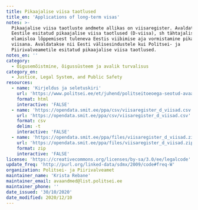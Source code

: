 ```yaml
---
title: Pikaajalise viisa taotlused
title_en: 'Applications of long-term visas'
notes: >-
  Pikaajalise viisa taotluste andmete allikas on viisaregister. Avaldatud on
  Eestile esitatud pikaajalise viisa taotlused (D-viisa), sh tähtajalise
  elamisloa lõppemisest tuleneva Eestis viibimise aja vormistamine pikaajalise
  viisana. Avaldatakse nii Eesti välisesindustele kui Politsei- ja
  Piirivalveametile esitatud pikaajalise viisa taotlused.
notes_en: ''
category: 
  - Õigusemõistmine, õigussüsteem ja avalik turvalisus
category_en:
  - Justice, Legal System, and Public Safety
resources:
  - name: 'Kirjeldus ja seletuskiri'
    url: 'https://www.politsei.ee/et/juhend/politseitoeoega-seotud-avaandmed/pikaajalise-viisa-taotlused'
    format: html
    interactive: 'FALSE'
  - name: 'https://opendata.smit.ee/ppa/csv/viisaregister_d_viisad.csv'
    url: 'https://opendata.smit.ee/ppa/csv/viisaregister_d_viisad.csv'
    format: csv
    delim: -t
    interactive: 'FALSE'
  - name: 'https://opendata.smit.ee/ppa/files/viisaregister_d_viisad.zip'
    url: 'https://opendata.smit.ee/ppa/files/viisaregister_d_viisad.zip'
    format: zip
    interactive: 'FALSE'
license: 'https://creativecommons.org/licenses/by-sa/3.0/ee/legalcode'
update_freq: 'http://purl.org/linked-data/sdmx/2009/code#freq-W'
organization: Politsei- ja Piirivalveamet
maintainer_name: 'Krista Rebane'
maintainer_email: avaandmed@list.politsei.ee
maintainer_phone: ''
date_issued: '30/10/2020'
date_modified: 2020/12/10
---
```


